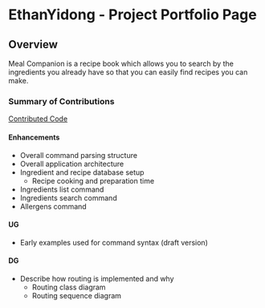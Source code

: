 # EthanYidong - Project Portfolio Page

## Overview

Meal Companion is a recipe book which allows you to search
by the ingredients you already have so that you can easily find recipes you can make.

### Summary of Contributions
[Contributed Code](https://nus-cs2113-ay2223s2.github.io/tp-dashboard/?search=ethanyid&sort=groupTitle&sortWithin=title&timeframe=commit&mergegroup=&groupSelect=groupByRepos&breakdown=true&checkedFileTypes=docs~functional-code~test-code~other&since=2023-02-17&tabOpen=true&tabType=authorship&tabAuthor=EthanYidong&tabRepo=AY2223S2-CS2113T-T09-3%2Ftp%5Bmaster%5D&authorshipIsMergeGroup=false&authorshipFileTypes=docs~functional-code~test-code~other&authorshipIsBinaryFileTypeChecked=false&authorshipIsIgnoredFilesChecked=false)

#### Enhancements
- Overall command parsing structure
- Overall application architecture
- Ingredient and recipe database setup
  - Recipe cooking and preparation time
- Ingredients list command
- Ingredients search command
- Allergens command

#### UG
- Early examples used for command syntax (draft version)

#### DG
- Describe how routing is implemented and why
  - Routing class diagram
  - Routing sequence diagram